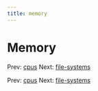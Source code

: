 ```yaml
---
title: memory
---
```


# Memory

Prev: [cpus](cpus.md) Next:
[file-systems](file-systems.md)

Prev: [cpus](cpus.md) Next:
[file-systems](file-systems.md)
